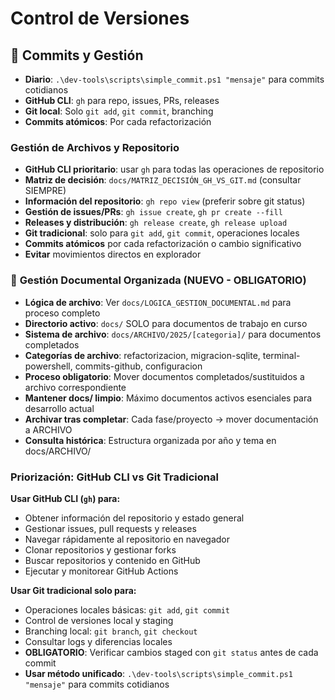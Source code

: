# Control de Versiones

## 📝 **Commits y Gestión**
- **Diario**: `.\dev-tools\scripts\simple_commit.ps1 "mensaje"` para commits cotidianos
- **GitHub CLI**: `gh` para repo, issues, PRs, releases
- **Git local**: Solo `git add`, `git commit`, branching
- **Commits atómicos**: Por cada refactorización

### Gestión de Archivos y Repositorio
- **GitHub CLI prioritario**: usar `gh` para todas las operaciones de repositorio
- **Matriz de decisión**: `docs/MATRIZ_DECISIÓN_GH_VS_GIT.md` (consultar SIEMPRE)
- **Información del repositorio**: `gh repo view` (preferir sobre git status)
- **Gestión de issues/PRs**: `gh issue create`, `gh pr create --fill`
- **Releases y distribución**: `gh release create`, `gh release upload`
- **Git tradicional**: solo para `git add`, `git commit`, operaciones locales
- **Commits atómicos** por cada refactorización o cambio significativo
- **Evitar** movimientos directos en explorador

### 📁 **Gestión Documental Organizada** (NUEVO - OBLIGATORIO)
- **Lógica de archivo**: Ver `docs/LOGICA_GESTION_DOCUMENTAL.md` para proceso completo
- **Directorio activo**: `docs/` SOLO para documentos de trabajo en curso
- **Sistema de archivo**: `docs/ARCHIVO/2025/[categoria]/` para documentos completados
- **Categorías de archivo**: refactorizacion, migracion-sqlite, terminal-powershell, commits-github, configuracion
- **Proceso obligatorio**: Mover documentos completados/sustituidos a archivo correspondiente
- **Mantener docs/ limpio**: Máximo documentos activos esenciales para desarrollo actual
- **Archivar tras completar**: Cada fase/proyecto → mover documentación a ARCHIVO
- **Consulta histórica**: Estructura organizada por año y tema en docs/ARCHIVO/

### Priorización: GitHub CLI vs Git Tradicional
**Usar GitHub CLI (`gh`) para:**
- Obtener información del repositorio y estado general
- Gestionar issues, pull requests y releases
- Navegar rápidamente al repositorio en navegador
- Clonar repositorios y gestionar forks
- Buscar repositorios y contenido en GitHub
- Ejecutar y monitorear GitHub Actions

**Usar Git tradicional solo para:**
- Operaciones locales básicas: `git add`, `git commit`
- Control de versiones local y staging
- Branching local: `git branch`, `git checkout`
- Consultar logs y diferencias locales
- **OBLIGATORIO**: Verificar cambios staged con `git status` antes de cada commit
- **Usar método unificado**: `.\dev-tools\scripts\simple_commit.ps1 "mensaje"` para commits cotidianos
